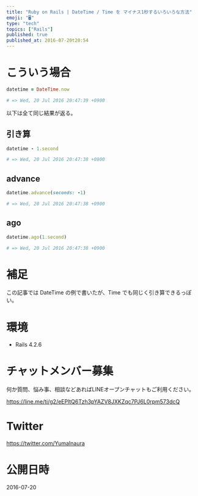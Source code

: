 ```yaml
---
title: "Ruby on Rails | DateTime / Time を マイナス1秒するいろいろな方法"
emoji: "🖥"
type: "tech"
topics: ["Rails"]
published: true
published_at: 2016-07-20t20:54
---
```


# こういう場合

```rb
datetime = DateTime.now

# => Wed, 20 Jul 2016 20:47:39 +0900
```

以下は全て同じ結果が返る。

## 引き算

```rb
datetime - 1.second

# => Wed, 20 Jul 2016 20:47:38 +0900
```

## advance 

```rb
datetime.advance(seconds: -1)

# => Wed, 20 Jul 2016 20:47:38 +0900
```

## ago

```rb
datetime.ago(1.second)

# => Wed, 20 Jul 2016 20:47:38 +0900
```

# 補足

この記事では DateTime の例で書いたが、Time でも同じく引き算できるっぽい。


# 環境

- Rails 4.2.6








<!-- Update From Qiita API -->

# チャットメンバー募集


何か質問、悩み事、相談などあればLINEオープンチャットもご利用ください。

https://line.me/ti/g2/eEPltQ6Tzh3pYAZV8JXKZqc7PJ6L0rpm573dcQ





# Twitter


https://twitter.com/YumaInaura


<!-- Update From Qiita API -->



# 公開日時

2016-07-20
